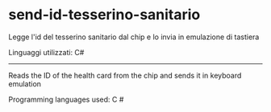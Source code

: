 # send-id-tesserino-sanitario

Legge l'id del tesserino sanitario dal chip e lo invia in emulazione di tastiera

Linguaggi utilizzati: C#

---

Reads the ID of the health card from the chip and sends it in keyboard emulation

Programming languages used: C #
